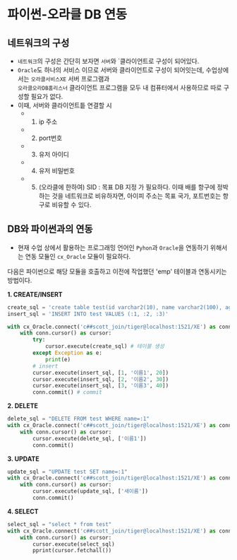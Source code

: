 파이썬-오라클 DB 연동
==================

네트워크의 구성
-------------

- `네트워크`의 구성은 간단히 보자면 `서버`와 `클라이언트로 구성이 되어있다.
- `Oracle`도 하나의 서비스 이므로 서버와 클라이언트로 구성이 되어잇는데, 수업상에서는 `오라클서비스XE` 서버 프로그램과\
`오라클오라DB홈리스너` 클라이언트 프로그램을 모두 내 컴퓨터에서 사용하므로 따로 구성할 필요가 없다.
- 이때, 서버와 클라이언트틑 연결할 시
  - 1. ip 주소
  - 2. port번호
  - 3. 유저 아이디
  - 4. 유저 비밀번호
  - 5. (오라클에 한하여) SID : 목표 DB 지정
가 필요하다. 이때 배를 항구에 정박하는 것을 네트워크로 비유하자면, 아이피 주소는 목표 국가, 포트번호는 항구로 비유할 수 있다.

DB와 파이썬과의 연동
-----------------
- 현재 수업 상에서 활용하는 프로그래밍 언어인 `Pyhon`과 `Oracle`을 연동하기 위해서는 연동 모듈인 `cx_Oracle` 모듈이 필요하다.

다음은 파이썬으로 해당 모듈을 호출하고 이전에 작업했던 'emp' 테이블과 연동시키는 방법이다.

**1. CREATE/INSERT**
```python
create_sql = 'create table test(id varchar2(10), name varchar2(100), age number(3))'
insert_sql = 'INSERT INTO test VALUES (:1, :2, :3)'

with cx_Oracle.connect('c##scott_join/tiger@localhost:1521/XE') as conn:
    with conn.cursor() as cursor:
        try:
            cursor.execute(create_sql) # 테이블 생성
        except Exception as e:
            print(e)
        # insert
        cursor.execute(insert_sql, [1, '이름1', 20])
        cursor.execute(insert_sql, [2, '이름2', 30])
        cursor.execute(insert_sql, [3, '이름3', 40])
        conn.commit() # commit
```

**2. DELETE**
```python
delete_sql = "DELETE FROM test WHERE name=:1"
with cx_Oracle.connect('c##scott_join/tiger@localhost:1521/XE') as conn:
    with conn.cursor() as cursor:
        cursor.execute(delete_sql, ['이름1'])
        conn.commit()
```

**3. UPDATE**
```python
update_sql = "UPDATE test SET name=:1"
with cx_Oracle.connect('c##scott_join/tiger@localhost:1521/XE') as conn:
    with conn.cursor() as cursor:
        cursor.execute(update_sql, ['새이름'])
        conn.commit()
```

**4. SELECT**
```python
select_sql = "select * from test"
with cx_Oracle.connect('c##scott_join/tiger@localhost:1521/XE') as conn:
    with conn.cursor() as cursor:
        cursor.execute(select_sql)
        pprint(cursor.fetchall())
```
